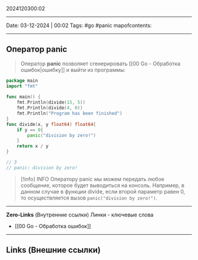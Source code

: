 2024120300:02
___
Date: 03-12-2024 | 00:02
Tags: #go #panic 
mapofcontents: 
___
## Оператор panic

> Оператор **panic** позволяет сгенерировать [[00 Go - Обработка ошибок|ошибку]] и выйти из программы:

```Go
package main
import "fmt"
 
func main() {
    fmt.Println(divide(15, 5))
    fmt.Println(divide(4, 0))
    fmt.Println("Program has been finished")
}
func divide(x, y float64) float64{
    if y == 0{ 
        panic("division by zero!")
    }
    return x / y
}

// 3
// panic: division by zero!
```

> [!info] INFO
> Оператору panic мы можем передать любое сообщение, которое будет выводиться на консоль. Например, в данном случае в функции divide, если второй параметр равен 0, то осуществляется вызов `panic("division by zero!")`.



-----
**Zero-Links**  (Внутренние ссылки) Линки - ключевые слова
- [[00 Go - Обработка ошибок]]

------
**Links** (Внешние ссылки)
-
